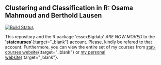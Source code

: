 
<!-- README.md is generated from README.Rmd. Please edit that file -->
Clustering and Classification in R: Osama Mahmoud and Berthold Lausen
---------------------------------------------------------------------

[![Build Status](https://travis-ci.org/Osmahmoud/essexBigdata.svg?branch=master)](https://travis-ci.org/Osmahmoud/essexBigdata)

This repository and the R package 'essexBigdata' *ARE NOW MOVED* to the ['**statcourses**'](https://github.com/statcourses){:target="_blank"} account. Please, kindly be refered to that account. Furthermore, you can view the entire set of my courses from [stat-courses website](https://statcourses.github.io/){:target="_blank"} or [my personal website](www.osmahmoud.com/R-courses/){:target="_blank"}.

